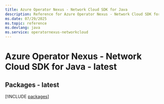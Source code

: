 ```yaml
---
title: Azure Operator Nexus - Network Cloud SDK for Java
description: Reference for Azure Operator Nexus - Network Cloud SDK for Java
ms.date: 07/29/2025
ms.topic: reference
ms.devlang: java
ms.service: operatornexus-networkcloud
---
```

# Azure Operator Nexus - Network Cloud SDK for Java - latest
## Packages - latest
[!INCLUDE [packages](operator-nexus---network-cloud-index.md)]